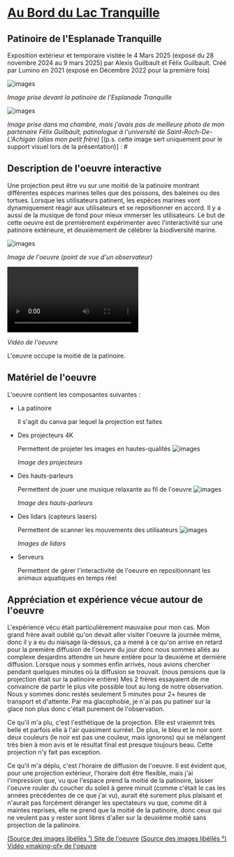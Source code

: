 # <ins>Au Bord du Lac Tranquille</ins>

## Patinoire de l'Esplanade Tranquille
Exposition extérieur et temporaire visitée le 4 Mars 2025 (exposé du 28 novembre 2024 au 9 mars 2025) par Alexis Guilbault et Félix Guilbault.
Créé par Lumino en 2021 (exposé en Décembre 2022 pour la première fois)

![images](./medias/images/individuel_alexis.jpg)

*Image prise devant la patinoire de l'Esplanade Tranquille*

![images](./medias/images/individuel_felix.jpg)

*Image prise dans ma chambre, mais j'avais pas de meilleure photo de mon partenaire Félix Guilbault, patinologue à l'université de Saint-Roch-De-L'Achigan (alias mon petit frère)*
[(p.s. cette image sert uniquement pour le support visuel lors de la présentation)] : #

## Description de l'oeuvre interactive

Une projection peut être vu sur une moitié de la patinoire montrant différentes espèces marines telles que des poissons, des baleines ou des tortues. Lorsque les utilisateurs patinent, les espèces marines vont dynamiquement réagir aux utilisateurs et se repositionner en accord. Il y a aussi de la musique de fond pour mieux immerser les utilisateurs. Le but de cette oeuvre est de premièrement expérimenter avec l'interactivité sur une patinoire extérieure, et deuxièmement de célébrer la biodiversité marine.

![images](./medias/images/individuel_patinoire.jpg)

*Image de l'oeuvre (point de vue d'un observateur)*

![vidéo](./medias/videos/individuel_video.mp4)

*Vidéo de l'oeuvre*

L'oeuvre occupe la moitié de la patinoire.

## Matériel de l'oeuvre
L'oeuvre contient les composantes suivantes : 
- La patinoire

  Il s'agit du canva par lequel la projection est faites
  
- Des projecteurs 4K

  Permettent de projeter les images en hautes-qualités
  ![images](./medias/images/individuel_projecteurs.jpg)
  
  *Image des projecteurs*

- Des hauts-parleurs

  Permettent de jouer une musique relaxante au fil de l'oeuvre
  ![images](./medias/images/individuel_hauts_parleurs.jpg)

  *Image des hauts-parleurs*

- Des lidars (capteurs lasers)

  Permettent de scanner les mouvements des utilisateurs
  ![images](./medias/images/individuel_hauts_parleurs.jpg)

  *Images de lidars*

- Serveurs

  Permettent de gérer l'interactivité de l'oeuvre en repositionnant les animaux aquatiques en temps réel

## Appréciation et expérience vécue autour de l'oeuvre
L'expérience vécu était particulièrement mauvaise pour mon cas. Mon grand frère avait oublié qu'on devait aller visiter l'oeuvre la journée même, donc il y a eu du niaisage là-dessus, ça a mené à ce qu'on arrive en retard pour la première diffusion de l'oeuvre du jour donc nous sommes allés au complexe desjardins attendre un heure entière pour la deuxième et dernière diffusion. Lorsque nous y sommes enfin arrivés, nous avions chercher pendant quelques minutes où la diffusion se trouvait. (nous pensions que la projection était sur la patinoire entière) Mes 2 frères essayaient de me convaincre de partir le plus vite possible tout au long de notre observation. Nous y sommes donc restés seulement 5 minutes pour 2+ heures de transport et d'attente. Par ma glacophobie, je n'ai pas pu patiner sur la glace non plus donc c'était purement de l'observation.

Ce qu'il m'a plu, c'est l'esthétique de la projection. Elle est vraiemnt très belle et parfois elle à l'air quasiment surréel. De plus, le bleu et le noir sont deux couleurs (le noir est pas une couleur, mais ignorons) qui se mélangent très bien à mon avis et le résultat final est presque toujours beau. Cette projection n'y fait pas exception.

Ce qu'il m'a déplu, c'est l'horaire de diffusion de l'oeuvre. Il est évident que, pour une projection extérieur, l'horaire doit être flexible, mais j'ai l'impression que, vu que l'espace prend la moitié de la patinoire, laisser l'oeuvre rouler du coucher du soleil à genre minuit (comme c'était le cas les années précédentes de ce que j'ai vu), aurait été surement plus plaisant et n'aurait pas forcément déranger les spectateurs vu que, comme dit à maintes reprises, elle ne prend que la moitié de la patinoire, donc ceux qui ne veulent pas y rester sont libres d'aller sur la deuxième moitié sans projection de la patinoire.

[(Source des images libéllés ¹) Site de l'oeuvre](https://www.googleadservices.com/pagead/aclk?sa=L&ai=DChcSEwjh9Obn97KLAxUeYEcBHWRxJY8YABAAGgJxdQ&ae=2&co=1&gclid=Cj0KCQiA-5a9BhCBARIsACwMkJ5rxFipudPAHi6vbXw86fXZqV2oRTKTk2Y35XHmwokjbj_MCgWfaZoaAh9nEALw_wcB&ohost=www.google.com&cid=CAESVeD2tSrNBVqXaHkhqeAYf17MEwNoTn43T5s2TFoSW-VXp7-nQVjNwLz71bnglRcXEyN6UiLCSbWEjsnFnQuhRMdi3fXitaW4F-dUEspeqB6gXsjACDM&sig=AOD64_2Azj-R_gqfCaLjsnC907iS5beE3A&q&adurl&ved=2ahUKEwinr-Dn97KLAxXHEFkFHbmyIYkQ0Qx6BAgWEAQ)
[(Source des images libéllés ²) Vidéo «making-of» de l'oeuvre](https://www.youtube.com/watch?v=xB-7hQD6Qww)
